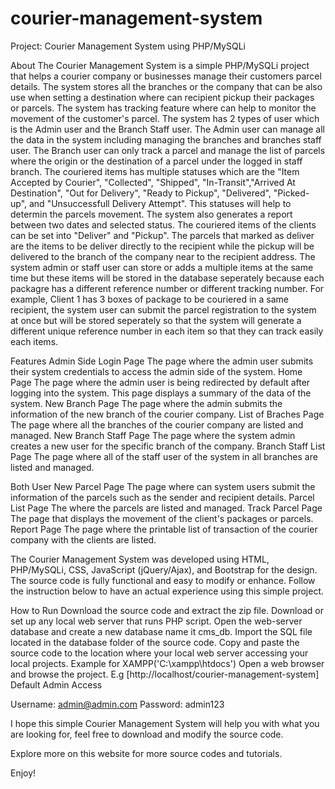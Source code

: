 # courier-management-system

Project: Courier Management System using PHP/MySQLi

About
The Courier Management System is a simple PHP/MySQLi project that helps a courier company or businesses manage their customers parcel details. The system stores all the branches or the company that can be also use when setting a destination where can recipient pickup their packages or parcels. The system has tracking feature where can help to monitor the movement of the customer's parcel. The system has 2 types of user which is the Admin user and the Branch Staff user. The Admin user can manage all the data in the system including managing the branches and branches staff user. The Branch user can only track a parcel and manage the list of parcels where the origin or the destination of a parcel under the logged in staff branch. The couriered items has multiple statuses which are the "Item Accepted by Courier", "Collected", "Shipped", "In-Transit","Arrived At Destination", "Out for Delivery", "Ready to Pickup", "Delivered", "Picked-up", and "Unsuccessfull Delivery Attempt". This statuses will help to determin the parcels movement. The system also generates a report between two dates and selected status. The couriered items of the clients can be set into "Deliver" and "Pickup". The parcels that marked as deliver are the items to be deliver directly to the recipient while the pickup will be delivered to the branch of the company near to the recipient address. The system admin or staff user can store or adds a multiple items at the same time but these items will be stored in the database seperately because each packagre has a different reference number or different tracking number. For example, Client 1 has 3 boxes of package to be couriered in a same recipient, the system user can submit the parcel registration to the system at once but will be stored seperately so that the system will generate a different unique reference number in each item so that they can track easily each items.

Features
Admin Side
Login Page
The page where the admin user submits their system credentials to access the admin side of the system.
Home Page
The page where the admin user is being redirected by default after logging into the system. This page displays a summary of the data of the system.
New Branch Page
The page where the admin submits the information of the new branch of the courier company.
List of Braches Page
The page where all the branches of the courier company are listed and managed.
New Branch Staff Page
The page where the system admin creates a new user for the specific branch of the company.
Branch Staff List Page 
The page where all of the staff user of the system in all branches are listed and managed.

Both User
New Parcel Page
The page where can system users submit the information of the parcels such as the sender and recipient details.
Parcel List Page
The where the parcels are listed and managed. 
Track Parcel Page
The page that displays the movement of the client's packages or parcels.
Report Page
The page where the printable list of transaction of the courier company with the clients are listed.


The Courier Management System was developed using HTML, PHP/MySQLi, CSS, JavaScript (jQuery/Ajax), and Bootstrap for the design. The source code is fully functional and easy to modify or enhance. Follow the instruction below to have an actual experience using this simple project.

How to Run
Download the source code and extract the zip file.
Download or set up any local web server that runs PHP script.
Open the web-server database and create a new database name it cms_db.
Import the SQL file located in the database folder of the source code.
Copy and paste the source code to the location where your local web server accessing your local projects. Example for XAMPP('C:\xampp\htdocs')
Open a web browser and browse the project. E.g [http://localhost/courier-management-system]
​​​​​​​Default Admin Access

Username: admin@admin.com
Password: admin123

I hope this simple Courier Management System will help you with what you are looking for, feel free to download and modify the source code.

Explore more on this website for more source codes and tutorials.

Enjoy!